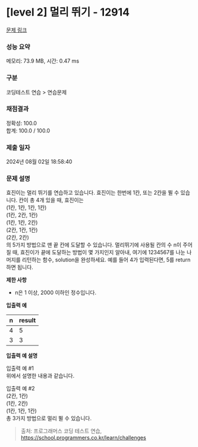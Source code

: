 # \[level 2] 멀리 뛰기 - 12914

[문제 링크](https://school.programmers.co.kr/learn/courses/30/lessons/12914)

### 성능 요약

메모리: 73.9 MB, 시간: 0.47 ms

### 구분

코딩테스트 연습 > 연습문제

### 채점결과

정확성: 100.0\
합계: 100.0 / 100.0

### 제출 일자

2024년 08월 02일 18:58:40

### 문제 설명

효진이는 멀리 뛰기를 연습하고 있습니다. 효진이는 한번에 1칸, 또는 2칸을 뛸 수 있습니다. 칸이 총 4개 있을 때, 효진이는\
(1칸, 1칸, 1칸, 1칸)\
(1칸, 2칸, 1칸)\
(1칸, 1칸, 2칸)\
(2칸, 1칸, 1칸)\
(2칸, 2칸)\
의 5가지 방법으로 맨 끝 칸에 도달할 수 있습니다. 멀리뛰기에 사용될 칸의 수 n이 주어질 때, 효진이가 끝에 도달하는 방법이 몇 가지인지 알아내, 여기에 1234567를 나눈 나머지를 리턴하는 함수, solution을 완성하세요. 예를 들어 4가 입력된다면, 5를 return하면 됩니다.

**제한 사항**

* n은 1 이상, 2000 이하인 정수입니다.

**입출력 예**

| n | result |
| - | ------ |
| 4 | 5      |
| 3 | 3      |

**입출력 예 설명**

입출력 예 #1\
위에서 설명한 내용과 같습니다.

입출력 예 #2\
(2칸, 1칸)\
(1칸, 2칸)\
(1칸, 1칸, 1칸)\
총 3가지 방법으로 멀리 뛸 수 있습니다.

> 출처: 프로그래머스 코딩 테스트 연습, https://school.programmers.co.kr/learn/challenges
